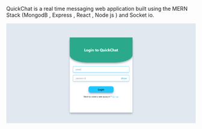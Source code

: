 QuickChat is a real time messaging web application built using the MERN Stack (MongodB , Express , React , Node js ) and Socket io.


![image alt](https://github.com/prathameshwaghvade/QuickChat-App/blob/df85f5970cd642ad3fea90ca971a9fb801765db0/Login.png)
